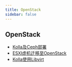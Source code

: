```yaml
---
title: OpenStack
sidebar: false
---
```


## OpenStack

+ [Kolla及Ceph部署](./Kolla及Ceph部署.md)
+ [ESXI虚机迁移至OpenStack](./ESXI虚机迁移至OpenStack.md)
+ [Kolla使用Libvirt](./Kolla使用Libvirt.md)

